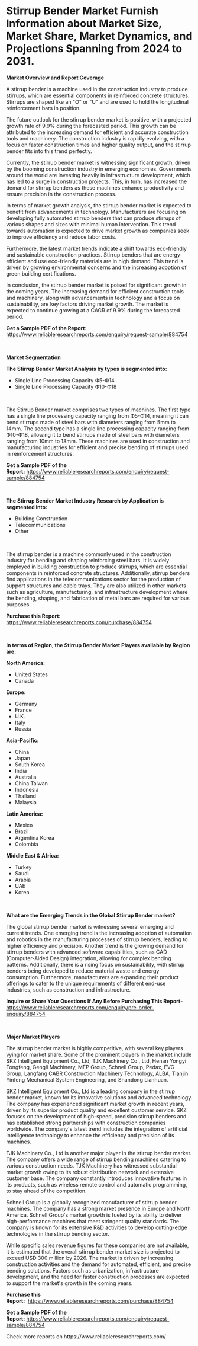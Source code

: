 <p><h1>Stirrup Bender Market Furnish Information about Market Size, Market Share, Market Dynamics, and Projections Spanning from 2024 to 2031.</h1></p><p><strong>Market Overview and Report Coverage</strong></p>
<p><p>A stirrup bender is a machine used in the construction industry to produce stirrups, which are essential components in reinforced concrete structures. Stirrups are shaped like an "O" or "U" and are used to hold the longitudinal reinforcement bars in position.</p><p>The future outlook for the stirrup bender market is positive, with a projected growth rate of 9.9% during the forecasted period. This growth can be attributed to the increasing demand for efficient and accurate construction tools and machinery. The construction industry is rapidly evolving, with a focus on faster construction times and higher quality output, and the stirrup bender fits into this trend perfectly.</p><p>Currently, the stirrup bender market is witnessing significant growth, driven by the booming construction industry in emerging economies. Governments around the world are investing heavily in infrastructure development, which has led to a surge in construction projects. This, in turn, has increased the demand for stirrup benders as these machines enhance productivity and ensure precision in the construction process.</p><p>In terms of market growth analysis, the stirrup bender market is expected to benefit from advancements in technology. Manufacturers are focusing on developing fully automated stirrup benders that can produce stirrups of various shapes and sizes with minimal human intervention. This trend towards automation is expected to drive market growth as companies seek to improve efficiency and reduce labor costs.</p><p>Furthermore, the latest market trends indicate a shift towards eco-friendly and sustainable construction practices. Stirrup benders that are energy-efficient and use eco-friendly materials are in high demand. This trend is driven by growing environmental concerns and the increasing adoption of green building certifications.</p><p>In conclusion, the stirrup bender market is poised for significant growth in the coming years. The increasing demand for efficient construction tools and machinery, along with advancements in technology and a focus on sustainability, are key factors driving market growth. The market is expected to continue growing at a CAGR of 9.9% during the forecasted period.</p></p>
<p><strong>Get a Sample PDF of the Report:</strong> <a href="https://www.reliableresearchreports.com/enquiry/request-sample/884754">https://www.reliableresearchreports.com/enquiry/request-sample/884754</a></p>
<p>&nbsp;</p>
<p><strong>Market Segmentation</strong></p>
<p><strong>The Stirrup Bender Market Analysis by types is segmented into:</strong></p>
<p><ul><li>Single Line Processing Capacity Ф5-Ф14</li><li>Single Line Processing Capacity Ф10-Ф18</li></ul></p>
<p>&nbsp;</p>
<p><p>The Stirrup Bender market comprises two types of machines. The first type has a single line processing capacity ranging from Ф5-Ф14, meaning it can bend stirrups made of steel bars with diameters ranging from 5mm to 14mm. The second type has a single line processing capacity ranging from Ф10-Ф18, allowing it to bend stirrups made of steel bars with diameters ranging from 10mm to 18mm. These machines are used in construction and manufacturing industries for efficient and precise bending of stirrups used in reinforcement structures.</p></p>
<p><strong>Get a Sample PDF of the Report:</strong>&nbsp;<a href="https://www.reliableresearchreports.com/enquiry/request-sample/884754">https://www.reliableresearchreports.com/enquiry/request-sample/884754</a></p>
<p>&nbsp;</p>
<p><strong>The Stirrup Bender Market Industry Research by Application is segmented into:</strong></p>
<p><ul><li>Building Construction</li><li>Telecommunications</li><li>Other</li></ul></p>
<p>&nbsp;</p>
<p><p>The stirrup bender is a machine commonly used in the construction industry for bending and shaping reinforcing steel bars. It is widely employed in building construction to produce stirrups, which are essential components in reinforced concrete structures. Additionally, stirrup benders find applications in the telecommunications sector for the production of support structures and cable trays. They are also utilized in other markets such as agriculture, manufacturing, and infrastructure development where the bending, shaping, and fabrication of metal bars are required for various purposes.</p></p>
<p><strong>Purchase this Report:</strong>&nbsp; <a href="https://www.reliableresearchreports.com/purchase/884754">https://www.reliableresearchreports.com/purchase/884754</a></p>
<p>&nbsp;</p>
<p><strong>In terms of Region, the Stirrup Bender Market Players available by Region are:</strong></p>
<p>
    <p> <strong> North America: </strong>
        <ul>
            <li>United States</li>
            <li>Canada</li>
        </ul>
        </p> 
    <p> <strong> Europe: </strong>
        <ul>
            <li>Germany</li>
            <li>France</li>
            <li>U.K.</li>
            <li>Italy</li>
            <li>Russia</li>
        </ul>
        </p> 
    <p> <strong> Asia-Pacific: </strong>
        <ul>
            <li>China</li>
            <li>Japan</li>
            <li>South Korea</li>
            <li>India</li>
            <li>Australia</li>
            <li>China Taiwan</li>
            <li>Indonesia</li>
            <li>Thailand</li>
            <li>Malaysia</li>
        </ul>
        </p> 
    <p> <strong> Latin America: </strong>
        <ul>
            <li>Mexico</li>
            <li>Brazil</li>
            <li>Argentina Korea</li>
            <li>Colombia</li>
        </ul>
        </p> 
    <p> <strong> Middle East & Africa: </strong>
        <ul>
            <li>Turkey</li>
            <li>Saudi</li>
            <li>Arabia</li>
            <li>UAE</li>
            <li>Korea</li>
        </ul>
    </p>
    </p>
<p>&nbsp;</p>
<p><strong>What are the Emerging Trends in the Global Stirrup Bender market?</strong></p>
<p><p>The global stirrup bender market is witnessing several emerging and current trends. One emerging trend is the increasing adoption of automation and robotics in the manufacturing processes of stirrup benders, leading to higher efficiency and precision. Another trend is the growing demand for stirrup benders with advanced software capabilities, such as CAD (Computer-Aided Design) integration, allowing for complex bending patterns. Additionally, there is a rising focus on sustainability, with stirrup benders being developed to reduce material waste and energy consumption. Furthermore, manufacturers are expanding their product offerings to cater to the unique requirements of different end-use industries, such as construction and infrastructure.</p></p>
<p><strong>Inquire or Share Your Questions If Any Before Purchasing This Report</strong>- <a href="https://www.reliableresearchreports.com/enquiry/pre-order-enquiry/884754">https://www.reliableresearchreports.com/enquiry/pre-order-enquiry/884754</a></p>
<p>&nbsp;</p>
<p><strong>Major Market Players</strong></p>
<p><p>The stirrup bender market is highly competitive, with several key players vying for market share. Some of the prominent players in the market include SKZ Intelligent Equipment Co., Ltd, TJK Machinery Co., Ltd, Henan Yongyi Tongfeng, Gengli Machinery, MEP Group, Schnell Group, Pedax, EVG Group, Langfang CABR Construction Machinery Technology, ALBA, Tianjin Yinfeng Mechanical System Engineering, and Shandong Lianhuan.</p><p>SKZ Intelligent Equipment Co., Ltd is a leading company in the stirrup bender market, known for its innovative solutions and advanced technology. The company has experienced significant market growth in recent years, driven by its superior product quality and excellent customer service. SKZ focuses on the development of high-speed, precision stirrup benders and has established strong partnerships with construction companies worldwide. The company's latest trend includes the integration of artificial intelligence technology to enhance the efficiency and precision of its machines.</p><p>TJK Machinery Co., Ltd is another major player in the stirrup bender market. The company offers a wide range of stirrup bending machines catering to various construction needs. TJK Machinery has witnessed substantial market growth owing to its robust distribution network and extensive customer base. The company constantly introduces innovative features in its products, such as wireless remote control and automatic programming, to stay ahead of the competition.</p><p>Schnell Group is a globally recognized manufacturer of stirrup bender machines. The company has a strong market presence in Europe and North America. Schnell Group's market growth is fueled by its ability to deliver high-performance machines that meet stringent quality standards. The company is known for its extensive R&D activities to develop cutting-edge technologies in the stirrup bending sector.</p><p>While specific sales revenue figures for these companies are not available, it is estimated that the overall stirrup bender market size is projected to exceed USD 300 million by 2026. The market is driven by increasing construction activities and the demand for automated, efficient, and precise bending solutions. Factors such as urbanization, infrastructure development, and the need for faster construction processes are expected to support the market's growth in the coming years.</p></p>
<p><strong>Purchase this Report:</strong>&nbsp;&nbsp;<a href="https://www.reliableresearchreports.com/purchase/884754">https://www.reliableresearchreports.com/purchase/884754</a></p>
<p></p>
<p><strong>Get a Sample PDF of the Report:</strong>&nbsp;<a href="https://www.reliableresearchreports.com/enquiry/request-sample/884754">https://www.reliableresearchreports.com/enquiry/request-sample/884754</a></p>
<p>Check more reports on https://www.reliableresearchreports.com/</p>